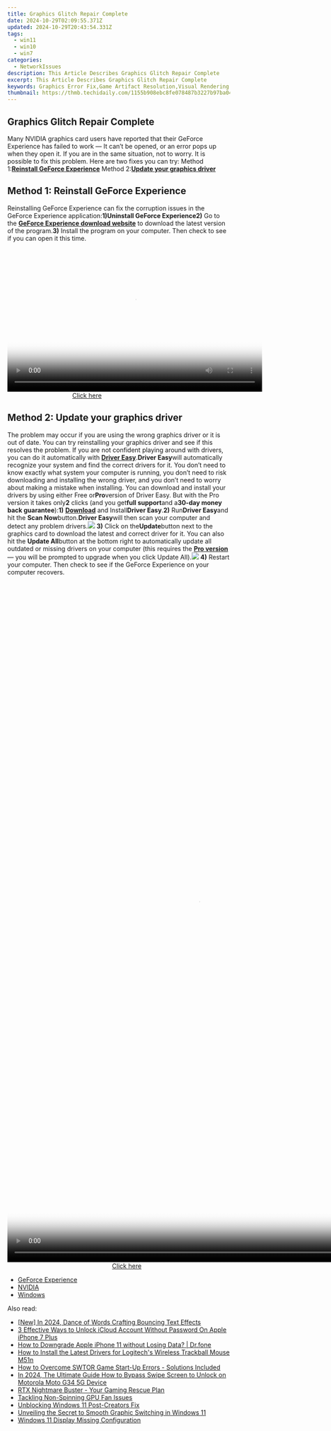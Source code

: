 ```yaml
---
title: Graphics Glitch Repair Complete
date: 2024-10-29T02:09:55.371Z
updated: 2024-10-29T20:43:54.331Z
tags:
  - win11
  - win10
  - win7
categories:
  - NetworkIssues
description: This Article Describes Graphics Glitch Repair Complete
excerpt: This Article Describes Graphics Glitch Repair Complete
keywords: Graphics Error Fix,Game Artifact Resolution,Visual Rendering Correction,Graphics Malfunction Remedy,Image Glitch Rehabilitation,Visual Disruption Rectification,Graphics Software Optimization
thumbnail: https://thmb.techidaily.com/1155b908ebc8fe078487b3227b97ba044636fc4713be9d07ea00e7f8a9937936.jpeg
---
```


## Graphics Glitch Repair Complete

Many NVIDIA graphics card users have reported that their GeForce Experience has failed to work — It can’t be opened, or an error pops up when they open it. If you are in the same situation, not to worry. It is possible to fix this problem. Here are two fixes you can try: Method 1:[**Reinstall GeForce Experience**](#a) Method 2:[**Update your graphics driver**](#b)

## Method 1: Reinstall GeForce Experience

Reinstalling GeForce Experience can fix the corruption issues in the GeForce Experience application:**1)**Uninstall GeForce Experience**2)** Go to the [**GeForce Experience download website**](https://www.geforce.com/geforce-experience/download) to download the latest version of the program.**3)** Install the program on your computer. Then check to see if you can open it this time.

<!-- affiliate ads begin -->
<span id="1160850">
					<video width="576" height="324" style="cursor:pointer"
           poster="//a.impactradius-go.com/display-clicktoplayimage/1160850.png"
           onclick="if(!this.playClicked){this.play();this.setAttribute('controls',true);this.playClicked=true;}">
	   <source src="//a.impactradius-go.com/display-ad/14559-1160850">
	   <img src="//a.impactradius-go.com/display-clicktoplayimage/1160850.png" style="border: none; height: 100%; width: 100%; object-fit: contain">
	</video>
	<div style="width:360px;text-align:center"><a href="javascript:window.open(decodeURIComponent('https%3A%2F%2Fpropmoneyinc.pxf.io%2Fc%2F5597632%2F1160850%2F14559'), '_blank');void(0);">Click here</a></div>
</span>
<img height="0" width="0" src="https://imp.pxf.io/i/5597632/1160850/14559" style="position:absolute;visibility:hidden;" border="0" />
<!-- affiliate ads end -->

## Method 2: Update your graphics driver

The problem may occur if you are using the wrong graphics driver or it is out of date. You can try reinstalling your graphics driver and see if this resolves the problem. If you are not confident playing around with drivers, you can do it automatically with [**Driver Easy**](https://tools.techidaily.com/drivereasy/download/).**Driver Easy**will automatically recognize your system and find the correct drivers for it. You don’t need to know exactly what system your computer is running, you don’t need to risk downloading and installing the wrong driver, and you don’t need to worry about making a mistake when installing. You can download and install your drivers by using either Free or**Pro**version of Driver Easy. But with the Pro version it takes only**2** clicks (and you get**full support**and a**30-day money back guarantee**):**1)** [**Download**](https://tools.techidaily.com/drivereasy/download/) and Install**Driver Easy**.**2)** Run**Driver Easy**and hit the **Scan Now**button.**Driver Easy**will then scan your computer and detect any problem drivers.![](https://images.drivereasy.com/wp-content/uploads/2017/08/img_59a3cbf61b437.jpg) **3)** Click on the**Update**button next to the graphics card to download the latest and correct driver for it. You can also hit the **Update All**button at the bottom right to automatically update all outdated or missing drivers on your computer (this requires the **[Pro version](https://tools.techidaily.com/drivereasy/download/)**  — you will be prompted to upgrade when you click Update All).![](https://images.drivereasy.com/wp-content/uploads/2017/09/img_59c9f696c0595.jpg) **4)** Restart your computer. Then check to see if the GeForce Experience on your computer recovers.

<!-- affiliate ads begin -->
<span id="1424533">
					<video width="864" height="1536" style="cursor:pointer"
           poster="//a.impactradius-go.com/display-clicktoplayimage/1424533.png"
           onclick="if(!this.playClicked){this.play();this.setAttribute('controls',true);this.playClicked=true;}">
	   <source src="//a.impactradius-go.com/display-ad/16446-1424533">
	   <img src="//a.impactradius-go.com/display-clicktoplayimage/1424533.png" style="border: none; height: 100%; width: 100%; object-fit: contain">
	</video>
	<div style="width:540px;text-align:center"><a href="javascript:window.open(decodeURIComponent('https%3A%2F%2Flaganoo.pxf.io%2Fc%2F5597632%2F1424533%2F16446'), '_blank');void(0);">Click here</a></div>
</span>
<img height="0" width="0" src="https://imp.pxf.io/i/5597632/1424533/16446" style="position:absolute;visibility:hidden;" border="0" />
<!-- affiliate ads end -->

* [GeForce Experience](https://tools.techidaily.com/drivereasy/download/)
* [NVIDIA](https://tools.techidaily.com/drivereasy/download/)
* [Windows](https://tools.techidaily.com/drivereasy/download/)

<ins class="adsbygoogle"
     style="display:block"
     data-ad-format="autorelaxed"
     data-ad-client="ca-pub-7571918770474297"
     data-ad-slot="1223367746"></ins>

<ins class="adsbygoogle"
     style="display:block"
     data-ad-client="ca-pub-7571918770474297"
     data-ad-slot="8358498916"
     data-ad-format="auto"
     data-full-width-responsive="true"></ins>

<span class="atpl-alsoreadstyle">Also read:</span>
<div><ul>
<li><a href="https://facebook-video-share.techidaily.com/new-in-2024-dance-of-words-crafting-bouncing-text-effects/"><u>[New] In 2024, Dance of Words Crafting Bouncing Text Effects</u></a></li>
<li><a href="https://activate-lock.techidaily.com/3-effective-ways-to-unlock-icloud-account-without-password-on-apple-iphone-7-plus-by-drfone-ios/"><u>3 Effective Ways to Unlock iCloud Account Without Password On Apple iPhone 7 Plus</u></a></li>
<li><a href="https://techidaily.com/how-to-downgrade-apple-iphone-11-without-losing-data-drfone-by-drfone-ios-system-repair-ios-system-repair/"><u>How to Downgrade Apple iPhone 11 without Losing Data? | Dr.fone</u></a></li>
<li><a href="https://hardware-updates.techidaily.com/how-to-install-the-latest-drivers-for-logitechs-wireless-trackball-mouse-m51n/"><u>How to Install the Latest Drivers for Logitech's Wireless Trackball Mouse M51n</u></a></li>
<li><a href="https://win-answers.techidaily.com/how-to-overcome-swtor-game-start-up-errors-solutions-included/"><u>How to Overcome SWTOR Game Start-Up Errors - Solutions Included</u></a></li>
<li><a href="https://easy-unlock-android.techidaily.com/in-2024-the-ultimate-guide-how-to-bypass-swipe-screen-to-unlock-on-motorola-moto-g34-5g-device-by-drfone-android/"><u>In 2024, The Ultimate Guide How to Bypass Swipe Screen to Unlock on Motorola Moto G34 5G Device</u></a></li>
<li><a href="https://network-issues.techidaily.com/rtx-nightmare-buster-your-gaming-rescue-plan/"><u>RTX Nightmare Buster - Your Gaming Rescue Plan</u></a></li>
<li><a href="https://network-issues.techidaily.com/tackling-non-spinning-gpu-fan-issues/"><u>Tackling Non-Spinning GPU Fan Issues</u></a></li>
<li><a href="https://network-issues.techidaily.com/unblocking-windows-11-post-creators-fix/"><u>Unblocking Windows 11 Post-Creators Fix</u></a></li>
<li><a href="https://network-issues.techidaily.com/unveiling-the-secret-to-smooth-graphic-switching-in-windows-11/"><u>Unveiling the Secret to Smooth Graphic Switching in Windows 11</u></a></li>
<li><a href="https://network-issues.techidaily.com/windows-11-display-missing-configuration/"><u>Windows 11 Display Missing Configuration</u></a></li>
</ul></div>

